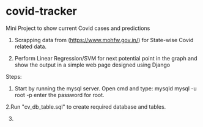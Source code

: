 # covid-tracker
Mini Project to show current Covid cases and predictions

1. Scrapping data from (https://www.mohfw.gov.in/) for State-wise Covid related data.

2. Perform Linear Regression/SVM for next potential point in the graph and show the output in a simple web page designed using Django


Steps:
1. Start by running the mysql server. Open cmd and type:
	mysqld
	mysql -u root -p
	enter the password for root.

2.Run "cv_db_table.sql" to create required database and tables.

3. 